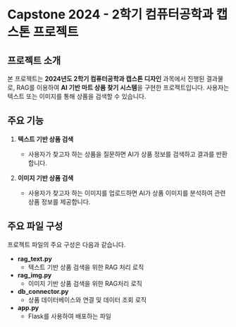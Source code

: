 # Capstone 2024 - 2학기 컴퓨터공학과 캡스톤 프로젝트

## 프로젝트 소개
본 프로젝트는 **2024년도 2학기 컴퓨터공학과 캡스톤 디자인** 과목에서 진행된 결과물로, RAG를 이용하여 **AI 기반 마트 상품 찾기 시스템**을 구현한 프로젝트입니다. 사용자는 텍스트 또는 이미지를 통해 상품을 검색할 수 있습니다.


## 주요 기능
1. **텍스트 기반 상품 검색**
   - 사용자가 찾고자 하는 상품을 질문하면 AI가 상품 정보를 검색하고 결과를 반환합니다.

2. **이미지 기반 상품 검색**
   - 사용자가 찾고자 하는 이미지를 업로드하면 AI가 상품 이미지를 분석하여 관련 상품 정보를 제공합니다.


## 주요 파일 구성
프로젝트 파일의 주요 구성은 다음과 같습니다.
- **rag_text.py**  
  - 텍스트 기반 상품 검색을 위한 RAG 처리 로직
- **rag_img.py**  
  - 이미지 기반 상품 검색을 위한 RAG처리 로직
- **db_connector.py**  
  - 상품 데이터베이스와 연결 및 데이터 조회 로직
- **app.py**
  - Flask를 사용하여 배포하는 파일
